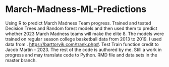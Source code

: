 # March-Madness-ML-Predictions

Using R to predict March Madness Team progress. Trained and tested Decision Trees and Random forest models and then used them to predict whether 2023 March Madness teams will make the elite 8. The models were trained on regular season college basketball data from 2013 to 2019. I used data from . https://barttorvik.com/trank.php#. Test Train function credit to Jacob Martin - 2023. The rest of the code is authored by me. Still a work in progress and may translate code to Python. RMD file and data sets in the master branch.
